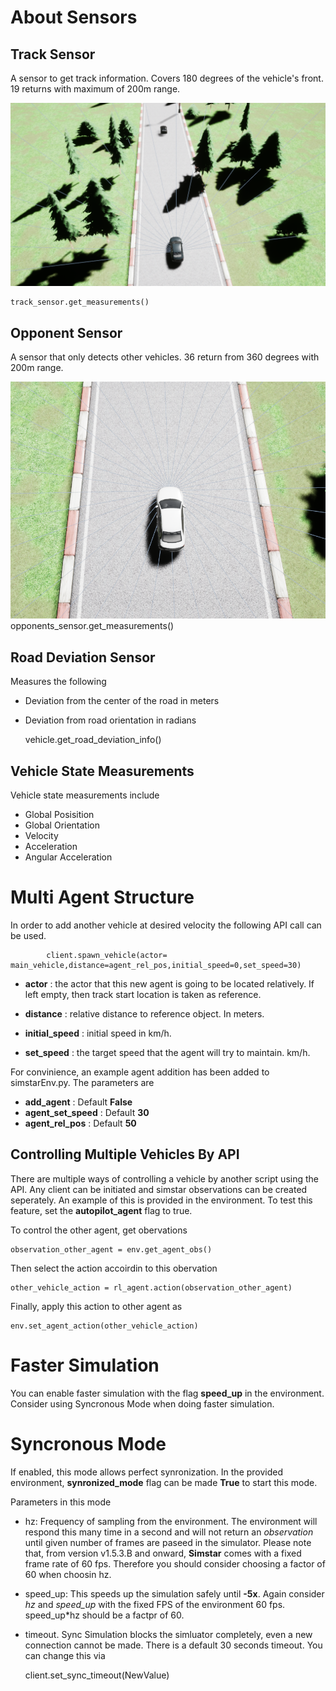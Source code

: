 # About Sensors

## Track Sensor

A sensor to get track information. Covers 180 degrees of the vehicle's front. 19 returns with maximum of 200m range. 

![track](../PythonAPI/img/track.png)

    track_sensor.get_measurements()

## Opponent Sensor

A sensor that only detects other vehicles. 36 return from 360 degrees with 200m range. 

![opponent](../PythonAPI/img/opponent.png)
    opponents_sensor.get_measurements()

## Road Deviation Sensor

Measures the following

- Deviation from the center of the road in meters

- Deviation from road orientation in radians


    vehicle.get_road_deviation_info()

## Vehicle State Measurements

Vehicle state measurements include

- Global Posisition
- Global Orientation
- Velocity
- Acceleration
- Angular Acceleration


# Multi Agent Structure

In order to add another vehicle at desired velocity the following API call can be used. 


            client.spawn_vehicle(actor= main_vehicle,distance=agent_rel_pos,initial_speed=0,set_speed=30)


- **actor** : the actor that this new agent is going to be located relatively. If left empty, then track start location is taken as reference. 

- **distance** : relative distance to reference object. In meters.

- **initial_speed** : initial speed in km/h.

- **set_speed** : the target speed that the agent will try to maintain. km/h.

For convinience, an example agent addition has been added to simstarEnv.py. The parameters are 
 - **add_agent** : Default **False**
 - **agent_set_speed** : Default **30**
 - **agent_rel_pos** : Default **50**

## Controlling Multiple Vehicles By API

There are multiple ways of controlling a vehicle by another script using the API. Any client can be initiated and simstar observations can be created seperately. An example of this is provided in the environment. To test this feature, set the **autopilot_agent** flag to true. 

To control the other agent, get obervations

    observation_other_agent = env.get_agent_obs()

Then select the action accoirdin to this obervation

    other_vehicle_action = rl_agent.action(observation_other_agent)

Finally, apply this action to other agent as 

    env.set_agent_action(other_vehicle_action)

# Faster Simulation

You can enable faster simulation with the flag **speed_up** in the environment. Consider using Syncronous Mode when doing faster simulation.


# Syncronous Mode

If enabled, this mode allows perfect synronization. In the provided environment, **synronized_mode** flag can be made **True** to start this mode. 

Parameters in this mode 

- hz: Frequency of sampling from the environment. The environment will respond this many time in a second and will not return an _observation_ until given number of frames are paseed in the simulator. Please note that, from version v1.5.3.B and onward, **Simstar** comes with a fixed frame rate of 60 fps. Therefore you should consider choosing a factor of 60 when choosin hz. 

- speed_up: This speeds up the simulation safely until **-5x**. Again consider _hz_ and *speed_up* with the fixed FPS of the environment 60 fps. speed_up*hz should be a factpr of 60.  

- timeout. Sync Simulation blocks the simluator completely, even a new connection cannot be made. There is a default 30 seconds timeout. You can change this via

    client.set_sync_timeout(NewValue)
    
